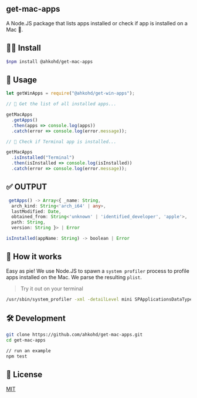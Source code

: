 ## get-mac-apps

A Node.JS package that lists apps installed or check if app is installed on a Mac 🍏.

## 👨‍💻 Install

```bash
$npm install @ahkohd/get-mac-apps
```

## 🔌 Usage

```js
let getWinApps = require("@ahkohd/get-win-apps");

// 🦄 Get the list of all installed apps...

getMacApps
  .getApps()
  .then(apps => console.log(apps))
  .catch(error => console.log(error.message));

// 🚀 Check if Terminal app is installed...

getMacApps
  .isInstalled("Terminal")
  .then(isInstalled => console.log(isInstalled))
  .catch(error => console.log(error.message));
```

## ✅ OUTPUT

```ts
 getApps() -> Array<{ _name: String,
  arch_kind: String<'arch_i64' | any>,
  lastModified: Date,
  obtained_from: String<'unknown' | 'identified_developer', 'apple'>,
  path: String,
  version: String }> | Error

isInstalled(appName: String) -> boolean | Error

```

## 🤔 How it works

Easy as pie! We use Node.JS to spawn a `system profiler` process to profile apps installed on the Mac. We parse the resulting `plist`.

> Try it out on your terminal

```bash
/usr/sbin/system_profiler -xml -detailLevel mini SPApplicationsDataType
```

## 🛠 Development

```bash
git clone https://github.com/ahkohd/get-mac-apps.git
cd get-mac-apps

// run an example
npm test

```

## 🧾 License

[MIT](./LICENSE.md)
